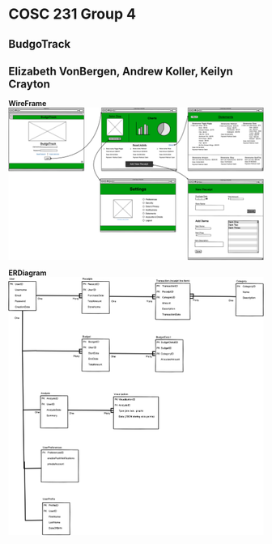 # COSC 231 Group 4
## BudgoTrack
## Elizabeth VonBergen, Andrew Koller, Keilyn Crayton


**WireFrame**
![wireFrame](/public/images/wireframe.png)

**ERDiagram**
![ERDiagram](/public/images/databaseERDiagram.png)
